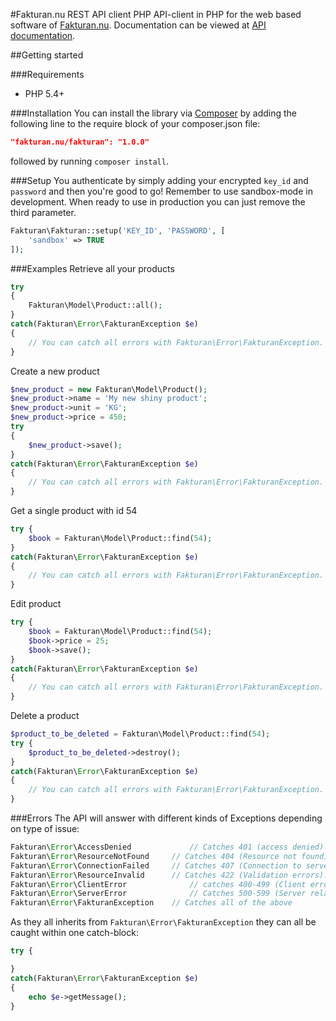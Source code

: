 #Fakturan.nu REST API client PHP
API-client in PHP for the web based software of [Fakturan.nu](https://fakturan.nu). Documentation can be viewed at [API documentation](https://sandbox.fakturan.nu/apidocs/).

##Getting started

###Requirements
- PHP 5.4+

###Installation
You can install the library via [Composer](http://getcomposer.org) by adding the following line to the require block of your composer.json file:

```json
"fakturan.nu/fakturan": "1.0.0"
```
	
followed by running `composer install`.

###Setup
You authenticate by simply adding your encrypted `key_id` and `password` and then you're good to go! Remember to use sandbox-mode in development. When ready to use in production you can just remove the third parameter.

```php
Fakturan\Fakturan::setup('KEY_ID', 'PASSWORD', [
	'sandbox' => TRUE	
]);
```

###Examples
Retrieve all your products

```php
try 
{
	Fakturan\Model\Product::all();
}
catch(Fakturan\Error\FakturanException $e)
{
	// You can catch all errors with Fakturan\Error\FakturanException. For more specific exceptions see the [Errors section](#user-content-errors).
}
```
Create a new product

```php
$new_product = new Fakturan\Model\Product();
$new_product->name = 'My new shiny product';
$new_product->unit = 'KG';
$new_product->price = 450;
try
{
	$new_product->save();
}
catch(Fakturan\Error\FakturanException $e)
{
	// You can catch all errors with Fakturan\Error\FakturanException. For more specific exceptions see the [Errors section](#user-content-errors).
}
```
	
Get a single product with id 54

```php
try {
	$book = Fakturan\Model\Product::find(54);
}
catch(Fakturan\Error\FakturanException $e)
{
	// You can catch all errors with Fakturan\Error\FakturanException. For more specific exceptions see the [Errors section](#user-content-errors).
}
```
	
Edit product

```php
try {
	$book = Fakturan\Model\Product::find(54);
	$book->price = 25;
	$book->save();
}
catch(Fakturan\Error\FakturanException $e)
{
	// You can catch all errors with Fakturan\Error\FakturanException. For more specific exceptions see the [Errors section](#user-content-errors).
}
```
	
Delete a product

```php
$product_to_be_deleted = Fakturan\Model\Product::find(54);
try {
	$product_to_be_deleted->destroy();
}
catch(Fakturan\Error\FakturanException $e)
{
	// You can catch all errors with Fakturan\Error\FakturanException. For more specific exceptions see the [Errors section](#user-content-errors).
}
```	


###Errors
The API will answer with different kinds of Exceptions depending on type of issue:

```php
Fakturan\Error\AccessDenied 			// Catches 401 (access denied) 
Fakturan\Error\ResourceNotFound 	// Catches 404 (Resource not found). 
Fakturan\Error\ConnectionFailed 	// Catches 407 (Connection to server failed).
Fakturan\Error\ResourceInvalid 		// Catches 422 (Validation errors).
Fakturan\Error\ClientError				// catches 400-499 (Client errors).
Fakturan\Error\ServerError				// Catches 500-599 (Server related issues).
Fakturan\Error\FakturanException 	// Catches all of the above
```

As they all inherits from `Fakturan\Error\FakturanException` they can all be caught within one catch-block:

```php
try {

}
catch(Fakturan\Error\FakturanException $e) 
{
	echo $e->getMessage();
}
```